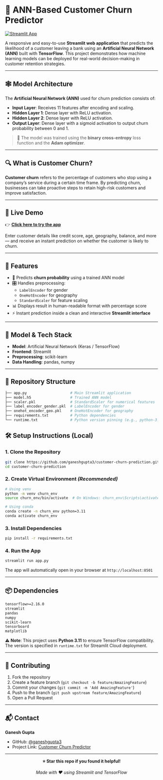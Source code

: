 # 🧠 ANN-Based Customer Churn Predictor

[![Streamlit App](https://img.shields.io/badge/Live%20Demo-Open%20App-brightgreen?logo=streamlit)](https://ann-churn-predictor.streamlit.app/)

A responsive and easy-to-use **Streamlit web application** that predicts the likelihood of a customer leaving a bank using an **Artificial Neural Network (ANN)** built with **TensorFlow**. This project demonstrates how machine learning models can be deployed for real-world decision-making in customer retention strategies.

---

## 🕸️ Model Architecture

The **Artificial Neural Network (ANN)** used for churn prediction consists of:

- **Input Layer**: Receives 11 features after encoding and scaling.
- **Hidden Layer 1**: Dense layer with ReLU activation.
- **Hidden Layer 2**: Dense layer with ReLU activation.
- **Output Layer**: Dense layer with a sigmoid activation to output churn probability between 0 and 1.

> 🔧 The model was trained using the **binary cross-entropy** loss function and the **Adam optimizer**.

---

## 🔍 What is Customer Churn?

**Customer churn** refers to the percentage of customers who stop using a company’s service during a certain time frame. By predicting churn, businesses can take proactive steps to retain high-risk customers and improve satisfaction.

---

## 🚀 Live Demo

👉 **[Click here to try the app](https://ann-churn-predictor.streamlit.app/)**

Enter customer details like credit score, age, geography, balance, and more — and receive an instant prediction on whether the customer is likely to churn.

---

## 🎯 Features

- 🔮 Predicts **churn probability** using a trained ANN model
- 🎛 Handles preprocessing:
  - `LabelEncoder` for gender
  - `OneHotEncoder` for geography
  - `StandardScaler` for feature scaling
- 📊 Displays result in human-readable format with percentage score
- ⚡ Instant prediction inside a clean and interactive **Streamlit interface**

---

## 🧠 Model & Tech Stack

- **Model**: Artificial Neural Network (Keras / TensorFlow)
- **Frontend**: Streamlit
- **Preprocessing**: scikit-learn
- **Data Handling**: pandas, numpy

---

## 📁 Repository Structure

```bash
├── app.py                    # Main Streamlit application
├── model.h5                  # Trained ANN model
├── scaler.pkl                # StandardScaler for numerical features
├── label_encoder_gender.pkl  # LabelEncoder for gender
├── onehot_encoder_geo.pkl    # OneHotEncoder for geography
├── requirements.txt          # Python dependencies
└── runtime.txt               # Python version pinning (e.g., python-3.10)'
```
## 🛠 Setup Instructions (Local)

### 1. Clone the Repository
```bash
git clone https://github.com/ganeshgupta3/customer-churn-prediction.git
cd customer-churn-prediction
```

### 2. Create Virtual Environment *(Recommended)*
```bash
# Using venv
python -m venv churn_env
source churn_env/bin/activate  # On Windows: churn_env\Scripts\activate

# Using conda
conda create -n churn_env python=3.11
conda activate churn_env
```

### 3. Install Dependencies
```bash
pip install -r requirements.txt
```

### 4. Run the App
```bash
streamlit run app.py
```

The app will automatically open in your browser at `http://localhost:8501`

---

## 📦 Dependencies

```txt
tensorflow>=2.16.0
streamlit
pandas
numpy
scikit-learn
tensorboard
matplotlib
```

⚠️ **Note**: This project uses **Python 3.11** to ensure TensorFlow compatibility. The version is specified in `runtime.txt` for Streamlit Cloud deployment.


---

## 🤝 Contributing

1. Fork the repository
2. Create a feature branch (`git checkout -b feature/AmazingFeature`)
3. Commit your changes (`git commit -m 'Add AmazingFeature'`)
4. Push to the branch (`git push upstream feature/AmazingFeature`)
5. Open a Pull Request

---

## 📬 Contact

**Ganesh Gupta**
- GitHub: [@ganeshgupta3](https://github.com/ganeshgupta3)
- Project Link: [Customer Churn Predictor](https://github.com/ganeshgupta3/customer-churn-prediction)

---

<div align="center">

**⭐ Star this repo if you found it helpful!**

*Made with ❤️ using Streamlit and TensorFlow*

</div>